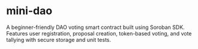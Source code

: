 # mini-dao
A beginner-friendly DAO voting smart contract built using Soroban SDK. Features user registration, proposal creation, token-based voting, and vote tallying with secure storage and unit tests.
